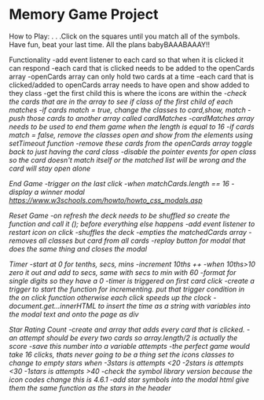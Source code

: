 # Memory Game Project



How to Play: . . .Click on the squares until you match all of the symbols. Have fun, beat your last time.
All the plans babyBAAABAAAY!!

Functionality
        -add event listener to each card so that when it is clicked it can respond
        -each card that is clicked needs to be added to the openCards array
          -openCards array can only hold two cards at a time
          -each card that is clicked/added to openCards array needs to have open and show added to they class
          -get the first child this is where the icons are within the <i>
          -check the cards that are in the array to see if class of the first child of each matches
        -if cards match = true, change the classes to card,show, match
          -push those cards to another array called cardMatches
          -cardMatches array needs to be used to end them game when the length is equal to 16
        -if cards match = false, remove the classes open and show from the elements using setTimeout function
          -remove these cards from the openCards array toggle back to just having the card class
        -disable the pointer events for open class so the card doesn't match itself or the matched list will be wrong and the card will stay open alone

End Game
        -trigger on the last click
        -when matchCards.length == 16
            -display a winner modal https://www.w3schools.com/howto/howto_css_modals.asp

Reset Game
        -on refresh the deck needs to be shuffled so create the function and call it (); before everything else happens
        -add event listener to restart icon on click
            -shuffles the deck
            -empties the matchedCards array
            -removes all classes but card from all cards
        -replay button for modal that does the same thing and closes the modal

Timer
        -start at 0 for tenths, secs, mins
        -increment 10ths ++
        -when 10ths>10 zero it out and add to secs, same with secs to min with 60
        -format for single digits so they have a 0
        -timer is triggered on first card click
            -create a trigger to start the function for incrementing. put that trigger condition in the on click function otherwise each click speeds up the clock
        -document.get...innerHTML to insert the time as a string with variables into the modal text and onto the page as div

Star Rating Count
        -create and array that adds every card that is clicked.
        -an attempt should be every two cards so array.length/2 is actually the score
            -save this number into a variable attempts
        -the perfect game would take 16 clicks, thats never going to be a thing set the icons classes to change to empty stars when
            -3stars is attempts <20
            -2stars is attempts <30
            -1stars is attempts >40
        -check the symbol library version because the icon codes change this is 4.6.1
        -add star symbols into the modal html give them the same function as the stars in the header
